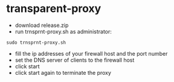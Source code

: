 # transparent-proxy
- download release.zip
- run trnsprnt-proxy.sh as administrator:
```shell
sudo trnsprnt-proxy.sh
```
- fill the ip addresses of your firewall host and the port number
- set the DNS server of clients to the firewall host
- click start
- click start again to terminate the proxy
